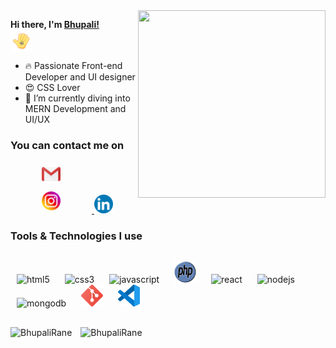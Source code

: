  <img align="right" src="Images/developer.gif" width="300" height="300">

<p>
  <b>Hi there, I'm <a href="https://github.com/BhupaliRane">Bhupali!</a></b>
  <img src="Images/hii.gif" align="center" style="display:flex;" width="35" height="35">  
</p>
 
  
  
- 🔥 Passionate Front-end Developer and UI designer
- 😍 CSS Lover
- 🌱 I’m currently diving into MERN Development and UI/UX
  
### You can contact me on
  <a href="mailto:ranebhupali23@gmail.com">
    <img width="30px" style="margin:5px 50px;" src="Images\gmail.png" />
  </a>
  <a  href="https://www.instagram.com/bhupalirane/">
    <img width="30px" style="margin: 5px 50px;" src="Images\instagram.png" />
  </a>
  <a href="www.linkedin.com/in/bhupali-rane-3693a11b0">
    <img width="30px" style="margin: 5 50px;" src="Images\linkedin.png" />
  </a>


### Tools & Technologies I use
<p style="margin: 30px 0;">
  <img src="https://devicons.github.io/devicon/devicon.git/icons/html5/html5-original-wordmark.svg" style="margin: 0 10px;" alt="html5" width="40" height="40"/> 
  <img src="https://devicons.github.io/devicon/devicon.git/icons/css3/css3-original-wordmark.svg" style="margin: 0 10px;" alt="css3" width="40" height="40"/> 
  <img src="https://devicons.github.io/devicon/devicon.git/icons/javascript/javascript-original.svg" style="margin: 0 10px;" alt="javascript" width="40" height="40"/> 
  <img src="Images\php.png" style="margin: 0 10px;" alt="git" width="35" height="35"/>
  <img src="https://devicons.github.io/devicon/devicon.git/icons/react/react-original-wordmark.svg" style="margin: 0 10px;" alt="react" width="40" height="40"/> 
  <img src="https://devicons.github.io/devicon/devicon.git/icons/nodejs/nodejs-original-wordmark.svg" style="margin: 0 10px;" alt="nodejs" width="40" height="40"/> 
  <img src="https://devicons.github.io/devicon/devicon.git/icons/mongodb/mongodb-original-wordmark.svg" style="margin: 0 10px;" alt="mongodb" width="40" height="40"/> 
  <img src="Images\git.png" style="margin: 0 10px;" alt="git" width="35" height="35"/>
  <img src="Images\visual-studio-code.png" style="margin: 0 10px;" alt="git" width="35" height="35"/>
</p>

<img style="margin-right: 10px" src="https://github-readme-stats.vercel.app/api/top-langs/?username=BhupaliRane&layout=compact&&theme=radical" alt="BhupaliRane" />

<img src="https://github-readme-stats.vercel.app/api?username=BhupaliRane&show_icons=true&hide_border=true&include_all_commits=true&count_private=true&theme=radical" alt="BhupaliRane" />
